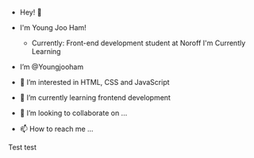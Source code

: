 - Hey! 👋  
- I'm Young Joo Ham!
  - Currently: Front-end development student at Noroff 
  I'm Currently Learning

- I’m @Youngjooham
- 👀 I’m interested in HTML, CSS and JavaScript
- 🌱 I’m currently learning frontend development
- 💞️ I’m looking to collaborate on ...
- 📫 How to reach me ...

Test test


<!---
Youngjooham/Youngjooham is a ✨ special ✨ repository because its `README.md` (this file) appears on your GitHub profile.
You can click the Preview link to take a look at your changes.
--->
